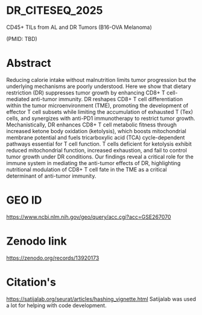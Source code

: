 # DR_CITESEQ_2025
CD45+ TILs from AL and DR Tumors (B16-OVA Melanoma) 

(PMID: TBD)

# Abstract

Reducing calorie intake without malnutrition limits tumor progression but the underlying mechanisms are poorly understood. Here we show that dietary restriction (DR) suppresses tumor growth by enhancing CD8+ T cell-mediated anti-tumor immunity. DR reshapes CD8+ T cell differentiation within the tumor microenvironment (TME), promoting the development of effector T cell subsets while limiting the accumulation of exhausted T (Tex) cells, and synergizes with anti-PD1 immunotherapy to restrict tumor growth. Mechanistically, DR enhances CD8+ T cell metabolic fitness through increased ketone body oxidation (ketolysis), which boosts mitochondrial membrane potential and fuels tricarboxylic acid (TCA) cycle-dependent pathways essential for T cell function. T cells deficient for ketolysis exhibit reduced mitochondrial function, increased exhaustion, and fail to control tumor growth under DR conditions. Our findings reveal a critical role for the immune system in mediating the anti-tumor effects of DR, highlighting nutritional modulation of CD8+ T cell fate in the TME as a critical determinant of anti-tumor immunity.

# GEO ID
https://www.ncbi.nlm.nih.gov/geo/query/acc.cgi?acc=GSE267070

# Zenodo link
https://zenodo.org/records/13920173

# Citation's
https://satijalab.org/seurat/articles/hashing_vignette.html 
Satijalab was used a lot for helping with code development. 
